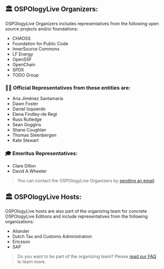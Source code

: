 ## 🏛 OSPOlogyLive Organizers: 

OSPOlogyLive Organizers includes representatives from the following open source projects and/or foundations: 

* CHAOSS
* Foundation for Public Code
* InnerSource Commons
* LF Energy
* OpenSSF
* OpenChain
* SPDX
* TODO Group

### 🙋‍♀️ Official Representatives from these entities are:

* Ana Jiménez Santamaría
* Dawn Foster
* Daniel Izquierdo
* Elena Findley-de Regt
* Russ Rutledge 
* Sean Goggins
* Shane Coughlan 
* Thomas Steenbergen
* Kate Stewart

### 🎓 Emeritus Representatives:

* Clare Dillon
* David A.Wheeler

> You can contact the OSPOlogyLive Organizers by [sending an email](mailto:ospologylive-organizers@lists.todogroup.org).


## 🏛 OSPOlogyLive Hosts:

OSPOlogyLive hosts are also part of the organizing team for concrete OSPOlogyLive Editions and include representatives from the following organizations: 

* Aliander
* Dutch Tax and Customs Administration
* Ericsson
* SAP


> Do you want to be part of the organizing team? Please [read our FAQ](https://github.com/todogroup/ospology/blob/main/ospology-live/framework.md#faq) to learn more.
